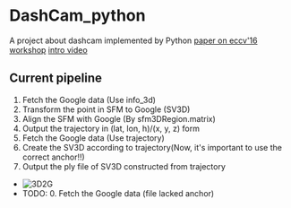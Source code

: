 # DashCam_python
A project about dashcam implemented by Python
[paper on eccv'16 workshop](http://link.springer.com/chapter/10.1007/978-3-319-46604-0_10)
[intro video](https://www.youtube.com/watch?v=qeIMMk8E17o)

## Current pipeline
1. Fetch the Google data (Use info_3d)
2. Transform the point in SFM to Google (SV3D)
3. Align the SFM with Google (By sfm3DRegion.matrix)
4. Output the trajectory in (lat, lon, h)/(x, y, z) form
5. Fetch the Google data (Use trajectory)
6. Create the SV3D according to trajectory(Now, it's important to use the correct anchor!!)
7. Output the ply file of SV3D constructed from trajectory

- ![3D2G](/src/CITYSCAPES_DCGAN_3D2G/3D2G.gif)
- TODO:
  0. Fetch the Google data (file lacked anchor)

